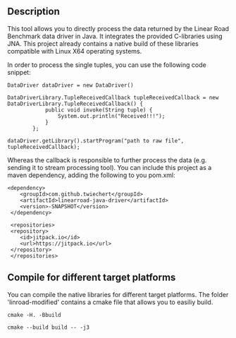 ## Description

This tool allows you to directly process the data returned by the Linear Road Benchmark data driver in Java.
It integrates the provided C-libraries using JNA. This project already contains a native build of these libraries compatible with Linux X64 operating systems.


In order to process the single tuples, you can use the following code snippet:

    DataDriver dataDriver = new DataDriver()

    DataDriverLibrary.TupleReceivedCallback tupleReceivedCallback = new DataDriverLibrary.TupleReceivedCallback() {
                public void invoke(String tuple) {
                    System.out.println("Received!!!");
                }
            };

    dataDriver.getLibrary().startProgram("path to raw file", tupleReceivedCallback);


Whereas the callback is responsible to further process the data (e.g. sending it to stream processing tool).
You can include this project as a maven dependency, adding the following to you pom.xml:

    <dependency>
        <groupId>com.github.twiechert</groupId>
        <artifactId>linearroad-java-driver</artifactId>
        <version>-SNAPSHOT</version>
     </dependency>

     <repositories>
     <repository>
        <id>jitpack.io</id>
        <url>https://jitpack.io</url>
     </repository>
     </repositories>



## Compile for different target platforms

You can compile the native libraries for different target platforms. The folder 'linroad-modified' contains a cmake file that allows you to easiliy build.


    cmake -H. -Bbuild

    cmake --build build -- -j3
